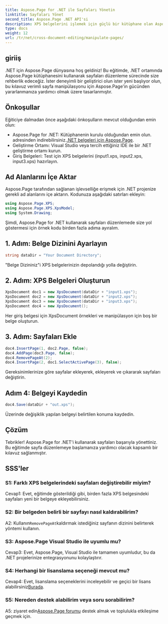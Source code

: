 ```yaml
---
title: Aspose.Page for .NET ile Sayfaları Yönetin
linktitle: Sayfaları Yönet
second_title: Aspose.Page .NET API'si
description: XPS belgelerini işlemek için güçlü bir kütüphane olan Aspose.Page'i kullanarak .NET'te sayfa manipülasyonunu keşfedin. Etkili sonuçlar için adım adım kılavuzumuzu izleyin.
type: docs
weight: 12
url: /tr/net/cross-document-editing/manipulate-pages/
---
```

## giriiş

.NET için Aspose.Page dünyasına hoş geldiniz! Bu eğitimde, .NET ortamında Aspose.Page kütüphanesini kullanarak sayfaları düzenleme sürecinde size rehberlik edeceğiz. İster deneyimli bir geliştirici olun ister yeni başlıyor olun, bu kılavuz verimli sayfa manipülasyonu için Aspose.Page'in gücünden yararlanmanıza yardımcı olmak üzere tasarlanmıştır.

## Önkoşullar

Eğiticiye dalmadan önce aşağıdaki önkoşulların mevcut olduğundan emin olun:

-  Aspose.Page for .NET: Kütüphanenin kurulu olduğundan emin olun. adresinden indirebilirsiniz.[.NET belgeleri için Aspose.Page](https://reference.aspose.com/page/net/).
- Geliştirme Ortamı: Visual Studio veya tercih ettiğiniz IDE ile bir .NET geliştirme ortamı kurun.
- Giriş Belgeleri: Test için XPS belgelerini (input1.xps, input2.xps, input3.xps) hazırlayın.

## Ad Alanlarını İçe Aktar

Aspose.Page tarafından sağlanan işlevselliğe erişmek için .NET projenize gerekli ad alanlarını içe aktarın. Kodunuza aşağıdaki satırları ekleyin:

```csharp
using Aspose.Page.XPS;
using Aspose.Page.XPS.XpsModel;
using System.Drawing;
```

Şimdi, Aspose.Page for .NET kullanarak sayfaları düzenlemede size yol göstermesi için örnek kodu birden fazla adıma ayıralım.

## 1. Adım: Belge Dizinini Ayarlayın

```csharp
string dataDir = "Your Document Directory";
```

"Belge Dizininiz"i XPS belgelerinizin depolandığı yolla değiştirin.

## 2. Adım: XPS Belgeleri Oluşturun

```csharp
XpsDocument doc1 = new XpsDocument(dataDir + "input1.xps");
XpsDocument doc2 = new XpsDocument(dataDir + "input2.xps");
XpsDocument doc3 = new XpsDocument(dataDir + "input3.xps");
XpsDocument doc4 = new XpsDocument();
```

Her giriş belgesi için XpsDocument örnekleri ve manipülasyon için boş bir belge oluşturun.

## 3. Adım: Sayfaları Ekle

```csharp
doc4.InsertPage(1, doc2.Page, false);
doc4.AddPage(doc3.Page, false);
doc4.RemovePageAt(2);
doc4.InsertPage(2, doc1.SelectActivePage(3), false);
```

Gereksinimlerinize göre sayfalar ekleyerek, ekleyerek ve çıkararak sayfaları değiştirin.

## Adım 4: Belgeyi Kaydedin

```csharp
doc4.Save(dataDir + "out.xps");
```

Üzerinde değişiklik yapılan belgeyi belirtilen konuma kaydedin.

## Çözüm

Tebrikler! Aspose.Page for .NET'i kullanarak sayfaları başarıyla yönettiniz. Bu eğitimde sayfa düzenlemeye başlamanıza yardımcı olacak kapsamlı bir kılavuz sağlanmıştır.

## SSS'ler

### S1: Farklı XPS belgelerindeki sayfaları değiştirebilir miyim?

Cevap1: Evet, eğitimde gösterildiği gibi, birden fazla XPS belgesindeki sayfaları yeni bir belgeye ekleyebilirsiniz.

### S2: Bir belgeden belirli bir sayfayı nasıl kaldırabilirim?

 A2: Kullanın`RemovePageAt`kaldırmak istediğiniz sayfanın dizinini belirterek yöntemi kullanın.

### S3: Aspose.Page Visual Studio ile uyumlu mu?

Cevap3: Evet, Aspose.Page, Visual Studio ile tamamen uyumludur, bu da .NET projelerinize entegrasyonunu kolaylaştırır.

### S4: Herhangi bir lisanslama seçeneği mevcut mu?

 Cevap4: Evet, lisanslama seçeneklerini inceleyebilir ve geçici bir lisans alabilirsiniz[Burada](https://purchase.aspose.com/temporary-license/).

### S5: Nereden destek alabilirim veya soru sorabilirim?

 A5: ziyaret edin[Aspose.Page forumu](https://forum.aspose.com/c/page/39) destek almak ve toplulukla etkileşime geçmek için.